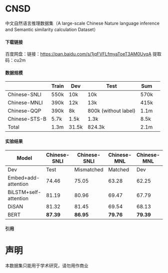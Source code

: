 # CNSD

中文自然语言推理数据集（A large-scale Chinese Nature language inference and Semantic similarity calculation Dataset）



#### 下载链接

百度网盘：链接：https://pan.baidu.com/s/1jqFVFLfmyaToeT3AM0UyqA   提取码：cu2m 





#### 数据规模

|               | Train | Dev   | Test                 | Sum  |      |
| ------------- | ----- | ----- | -------------------- | ---- | ---- |
| Chinese-SNLI  | 550k  | 10k   | 10k                  | 570k |      |
| Chinese-MNLI  | 390k  | 12k   | 13k                  | 415k |      |
| Chinese-QQP   | 390k  | 8k    | 800k (without label) | 1.1m |      |
| Chinese-STS-B | 5.7k  | 1.5k  | 1.3k                 | 8.5k |      |
| Total         | 1.3m  | 31.5k | 824.3k               | 2.1m |      |

#### 实验结果



| Model                 | Chinese-SNLI | Chinese-SNLI | Chinese-MNL | Chinese-MNL | Chinese-QQP | Chinese-QQP | Chinese-STS-B |
| --------------------- | ------------ | ------------ | ----------- | ----------- | ----------- | ----------- | ------------- |
| Dev                   | Test         | Mismatched   | Matched     | Dev         | Dev         | Test        |               |
| Embed+add-attention   | 74.46        | 75.05        | 63.28       | 62.25       | 72.56       | -           | -             |
| BiLSTM+self-attention | 81.19        | 80.96        | 69.47       | 67.79       | 81.45       | 43.87       | 41.24         |
| DiSAN                 | 81.32        | 81.45        | 69.54       | 68.13       | 82.32       | 44.21       | 42.09         |
| BERT                  | **87.39**    | **86.95**    | **79.76**   | **79.39**   | **89.08\*** | **53.84**   | **50.26**     |

#### 引用



# 声明

本数据集只能用于学术研究，请勿用作商业
